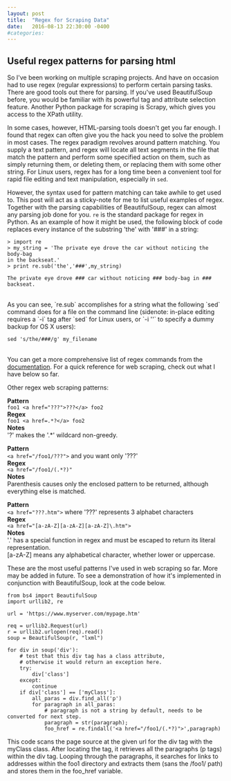 ```yaml
---
layout: post
title:  "Regex for Scraping Data"
date:   2016-08-13 22:30:00 -0400
#categories: 
---
```


<h2>Useful regex patterns for parsing html</h2>

So I've been working on multiple scraping projects. And have on occasion had to use regex (regular expressions) to
perform certain parsing tasks. 
There are good tools out there for parsing.
If you've used BeautifulSoup before, you would be familiar with its powerful tag and attribute selection feature. 
Another Python package for scraping is Scrapy, which gives you access to the XPath utility.

In some cases, however, HTML-parsing tools doesn't get you far enough. I found that regex can often give you the hack
you need to solve the problem in most cases. The regex paradigm revolves around pattern matching. You supply a text pattern, 
and regex will locate all text segments in the file that match the pattern and perform some specified action on them, such as
simply returning them, or deleting them, or replacing them with some other string. 
For Linux users, regex has for a long time been a convenient tool for rapid file editing and text manipulation, especially in `sed`. 

However, the syntax used for pattern matching can take awhile to get used to. This post will act as a sticky-note for me to list
useful examples of regex. Together with the parsing capabilities of BeautifulSoup, regex can almost any parsing job done for you. 
`re` is the standard package for regex in Python. As an example of how it might be used, the following block of code replaces every 
instance of the substring 'the' with '###' in a string:

```
> import re
> my_string = 'The private eye drove the car without noticing the body-bag 
in the backseat.'
> print re.sub('the','###',my_string) 

The private eye drove ### car without noticing ### body-bag in ### backseat.
```
<br>
As you can see, `re.sub` accomplishes for a string what the following `sed` command does for a file on the command line 
(sidenote: in-place 
editing requires a `-i` tag after `sed` for Linux users, or `-i ''` to specify a dummy backup for OS X users):  

```
sed 's/the/###/g' my_filename
```
<br>
You can get a more comprehensive list of regex commands from the <a href="https://docs.python.org/2/library/re.html">documentation</a>. 
For a quick reference for web scraping, check out what I have below so far. 

Other regex web scraping patterns:

**Pattern**<br>
`foo1 <a href="???">???</a> foo2`<br> 
**Regex**   
`foo1 <a href=.*?</a> foo2`<br>
**Notes**<br>
'?' makes the '.*' wildcard non-greedy. 

**Pattern**<br>
`<a href="/foo1/???">` and you want only '???'<br>
**Regex**   
`<a href="/foo1/(.*?)"`<br>
**Notes**<br>
Parenthesis causes only the enclosed pattern to be returned, although everything else is matched. 

**Pattern**<br>
`<a href="???.htm">` where '???' represents 3 alphabet characters<br>
**Regex**   
`<a href="[a-zA-Z][a-zA-Z][a-zA-Z]\.htm">`<br>
**Notes**<br>
'.' has a special function in regex and must be escaped to return its literal representation.<br>
[a-zA-Z] means any alphabetical character, whether lower or uppercase.<br>

These are the most useful patterns I've used in web scraping so far. More may be added in future. To see a demonstration of how it's
implemented in conjunction with BeautifulSoup, look at the code below.

```
from bs4 import BeautifulSoup
import urllib2, re

url = 'https://www.myserver.com/mypage.htm'

req = urllib2.Request(url)
r = urllib2.urlopen(req).read()
soup = BeautifulSoup(r, "lxml")

for div in soup('div'):
    # test that this div tag has a class attribute, 
    # otherwise it would return an exception here.
    try:
        div['class']
    except:
        continue
    if div['class'] == ['myClass']:
        all_paras = div.find_all('p')
        for paragraph in all_paras:
            # paragraph is not a string by default, needs to be converted for next step.
            paragraph = str(paragraph); 
            foo_href = re.findall('<a href="/foo1/(.*?)">',paragraph)
```

This code scans the page source at the given url for the div tag with the myClass class.
After locating the tag, it retrieves all the paragraphs (p tags) within the div tag.
Looping through the paragraphs, it searches for links to addresses within the foo1 directory and extracts 
them (sans the /foo1/ path) and stores them in the foo_href variable.
